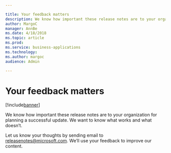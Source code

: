 ```yaml
---

title: Your feedback matters
description: We know how important these release notes are to your organization for planning a successful update.
author: MargoC
manager: AnnBe
ms.date: 4/18/2018
ms.topic: article
ms.prod: 
ms.service: business-applications
ms.technology: 
ms.author: margoc
audience: Admin

---
```

#  Your feedback matters




[!include[banner](../includes/banner.md)]

We know how important these release notes are to your organization for planning
a successful update. We want to know what works and what doesn’t.

Let us know your thoughts by sending email to
[releasenotes\@microsoft.com](mailto:releasenotes@microsoft.com?subject=What%20would%20you%20like%20to%20let%20us%20know%20about%20the%20Release%20Notes?).
We’ll use your feedback to improve our content.




